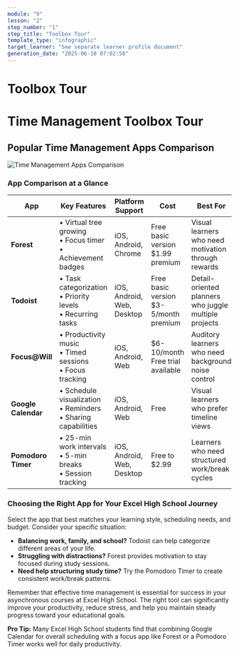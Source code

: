 ```yaml
---
module: "9"
lesson: "2"
step_number: "1"
step_title: "Toolbox Tour"
template_type: "infographic"
target_learner: "See separate learner profile document"
generation_date: "2025-06-10 07:02:58"
---
```


# Toolbox Tour

# Time Management Toolbox Tour

## Popular Time Management Apps Comparison

![Time Management Apps Comparison](https://placeholder.com/infographic-time-management-apps)

### App Comparison at a Glance

| App | Key Features | Platform Support | Cost | Best For |
|-----|--------------|------------------|------|----------|
| **Forest** | • Virtual tree growing<br>• Focus timer<br>• Achievement badges | iOS, Android, Chrome | Free basic version<br>$1.99 premium | Visual learners who need motivation through rewards |
| **Todoist** | • Task categorization<br>• Priority levels<br>• Recurring tasks | iOS, Android, Web, Desktop | Free basic version<br>$3-5/month premium | Detail-oriented planners who juggle multiple projects |
| **Focus@Will** | • Productivity music<br>• Timed sessions<br>• Focus tracking | iOS, Android, Web | $6-10/month<br>Free trial available | Auditory learners who need background noise control |
| **Google Calendar** | • Schedule visualization<br>• Reminders<br>• Sharing capabilities | iOS, Android, Web | Free | Visual learners who prefer timeline views |
| **Pomodoro Timer** | • 25-min work intervals<br>• 5-min breaks<br>• Session tracking | iOS, Android, Web, Desktop | Free to $2.99 | Learners who need structured work/break cycles |

### Choosing the Right App for Your Excel High School Journey

Select the app that best matches your learning style, scheduling needs, and budget. Consider your specific situation:

* **Balancing work, family, and school?** Todoist can help categorize different areas of your life.
* **Struggling with distractions?** Forest provides motivation to stay focused during study sessions.
* **Need help structuring study time?** Try the Pomodoro Timer to create consistent work/break patterns.

Remember that effective time management is essential for success in your asynchronous courses at Excel High School. The right tool can significantly improve your productivity, reduce stress, and help you maintain steady progress toward your educational goals.

**Pro Tip:** Many Excel High School students find that combining Google Calendar for overall scheduling with a focus app like Forest or a Pomodoro Timer works well for daily productivity.